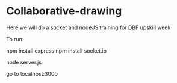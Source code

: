 # Collaborative-drawing
Here we will do a socket and nodeJS training for DBF upskill week

To run:

npm install express
npm install socket.io

node server.js

go to localhost:3000
